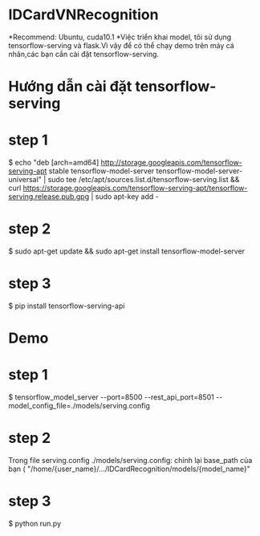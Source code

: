 # IDCardVNRecognition

*Recommend: Ubuntu, cuda10.1 
*Việc triển khai model, tôi sử dụng tensorflow-serving và flask.Vì vậy để có thể chạy demo trên máy cá nhân,các bạn cần cài đặt tensorflow-serving.

# Hướng dẫn cài đặt tensorflow-serving

# step 1
$ echo "deb [arch=amd64] http://storage.googleapis.com/tensorflow-serving-apt stable tensorflow-model-server tensorflow-model-server-universal" | sudo tee /etc/apt/sources.list.d/tensorflow-serving.list && \
curl https://storage.googleapis.com/tensorflow-serving-apt/tensorflow-serving.release.pub.gpg | sudo apt-key add -

# step 2
$ sudo apt-get update && sudo apt-get install tensorflow-model-server

# step 3
$ pip install tensorflow-serving-api

# Demo

# step 1
$ tensorflow_model_server --port=8500 --rest_api_port=8501 --model_config_file=./models/serving.config

# step 2
Trong file serving.config
./models/serving.config: chỉnh lại base_path của bạn ( "/home/{user_name}/.../IDCardRecognition/models/{model_name}"

# step 3
$ python run.py



